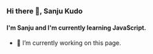 ### Hi there 👋, Sanju Kudo
#### I'm Sanju and I'm currently learning JavaScript.

- 🔭 I’m currently working on this page. 




